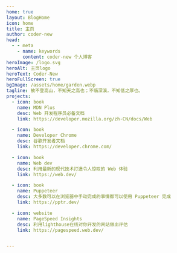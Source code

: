 ```yaml
---
home: true
layout: BlogHome
icon: home
title: 主页
author: coder-new
head:
  - - meta
    - name: keywords
      content: coder-new 个人博客
heroImage: /logo.svg
heroAlt: 主页logo
heroText: Coder-New
heroFullScreen: true
bgImage: /assets/home/garden.webp
tagline: 故不登高山，不知天之高也；不临深溪，不知低之厚也。
projects:
  - icon: book
    name: MDN Plus
    desc: Web 开发程序员必备文档
    link: https://developer.mozilla.org/zh-CN/docs/Web

  - icon: book
    name: Developer Chrome
    desc: 谷歌开发者文档
    link: https://developer.chrome.com/

  - icon: book
    name: Web dev
    desc: 利用最新的现代技术打造令人惊叹的 Web 体验
    link: https://web.dev/

  - icon: book
    name: Puppeteer
    desc: 大多数可以在浏览器中手动完成的事情都可以使用 Puppeteer 完成
    link: https://pptr.dev/

  - icon: website
    name: PageSpeed Insights
    desc: 利用lighthouse在线对你开发的网站做出评估
    link: https://pagespeed.web.dev/


---
```


